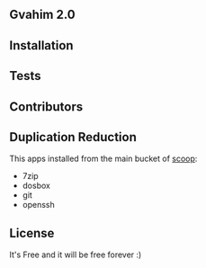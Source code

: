 ## Gvahim 2.0

## Installation

## Tests

## Contributors

## Duplication Reduction
This apps installed from the main bucket of [scoop](https://github.com/lukesampson/scoop/tree/master/bucket):
* 7zip
* dosbox
* git
* openssh

## License

It's Free and it will be free forever :)